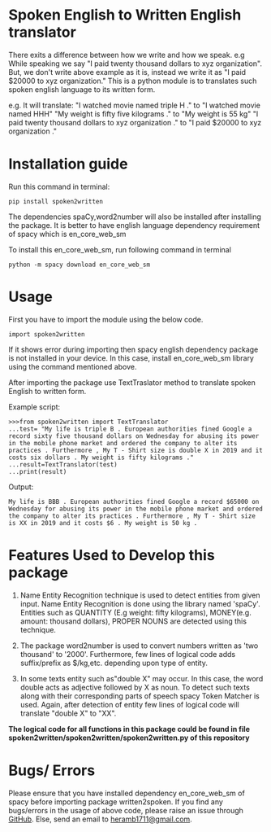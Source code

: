 # Spoken English to Written English translator

There exits a difference between how we write and how we speak. e.g While speaking we say "I paid twenty thousand dollars to xyz organization". But, we don't write above example as it is, instead we write it as "I paid $20000 to xyz organization."
This is a python module is to translates such spoken english language to its written form.

e.g. It will translate: "I watched movie named triple H ." to "I watched movie named HHH"
                        "My weight is fifty five kilograms ." to "My weight is 55 kg"
                        "I paid twenty thousand dollars to xyz organization ." to "I paid $20000 to xyz organization ."
                        
<h1>Installation guide</h1>

Run this command in terminal:
```
pip install spoken2written
```
The dependencies spaCy,word2number will also be installed after installing the package.
It is better to have english language dependency requirement of spacy which is en_core_web_sm

To install this en_core_web_sm, run following command in terminal
```
python -m spacy download en_core_web_sm
```
<h1>Usage</h1>

First you have to import the module using the below code.
```
import spoken2written
```
If it shows error during importing then spacy english dependency package is not installed in your device. In this case,
install en_core_web_sm library using the command mentioned above.

After importing the package use TextTraslator method to translate spoken English to written form.

Example script:
```
>>>from spoken2written import TextTranslator
...test= "My life is triple B . European authorities fined Google a record sixty five thousand dollars on Wednesday for abusing its power in the mobile phone market and ordered the company to alter its practices . Furthermore , My T - Shirt size is double X in 2019 and it costs six dollars . My weight is fifty kilograms ."
...result=TextTranslator(test)
...print(result)
```
Output:
```
My life is BBB . European authorities fined Google a record $65000 on Wednesday for abusing its power in the mobile phone market and ordered the company to alter its practices . Furthermore , My T - Shirt size is XX in 2019 and it costs $6 . My weight is 50 kg .
```

<h1>Features Used to Develop this package</h1>

1. Name Entity Recognition technique is used to detect entities from given input. Name Entity Recognition is done using the library named 'spaCy'. Entities such as QUANTITY (E.g weight: fifty kilograms), MONEY(e.g. amount: thousand dollars), PROPER NOUNS are detected using this technique.

2. The package word2number is used to convert numbers written as 'two thousand' to '2000'. Furthermore, few lines of logical code adds suffix/prefix as $/kg,etc. depending upon type of entity.

3. In some texts entity such as"double X" may occur. In this case, the word double acts as adjective followed by X as noun. To detect such texts along with their corresponding parts of speech spacy Token Matcher is used. Again, after detection of entity few lines of logical code will translate "double X" to "XX".

<b>The logical code for all functions in this package could be found in file spoken2written/spoken2written/spoken2written.py of this repository</b>

<h1>Bugs/ Errors</h1>
Please ensure that you have installed dependency en_core_web_sm of spacy before importing package written2spoken. If you find any bugs/errors in the usage of above code, please raise an issue through <a href="https://github.com/HerambVD/spoken2written">GitHub</a>. Else, send an email to <a href="mailto:heramb1711@gmail.com">heramb1711@gmail.com</a>.
